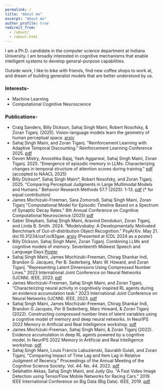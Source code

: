 ```yaml
---
permalink: /
title: "About me"
excerpt: "About me"
author_profile: true
redirect_from: 
  - /about/
  - /about.html
---
```


I am a Ph.D. candidate in the computer science department at Indiana University. I am broadly interested in cognitive mechanisms that enable intelligent systems to develop general-purpose capabilities.

Outside work, I like to bike with friends, find new coffee shops to work at, and dream of building generalist models that are better understood by us.	 
  
### Interests-	 
- Machine Learning	 
- Computational Cognitive Neuroscience

### Publications-
- Craig Sanders, Billy Dickson, Sahaj Singh Maini, Robert Nosofsky, & Zoran Tiganj. (2025). Vision-language models learn the geometry of human perceptual space. [arxiv](https://arxiv.org/abs/2510.20859)
- Sahaj Singh Maini, and Zoran Tiganj. "Reinforcement Learning with Adaptive Temporal Discounting." Reinforcement Learning Conference 2025. [pdf](https://openreview.net/forum?id=PySTNiHvFI)
- Deven Mistry, Anooshka Bajaj, Yash Aggarwal, Sahaj Singh Maini, Zoran Tiganj. 2025. "Emergence of episodic memory in LLMs: Characterizing changes in temporal structure of attention scores during training." [pdf](https://aclanthology.org/2025.naacl-long.448/) (accepted to NAACL 2025)
- Billy Dickson\*, Sahaj Singh Maini\*, Robert Nosofsky, and Zoran Tiganj. 2025. “Comparing Perceptual Judgments in Large Multimodal Models and Humans.” Behavior Research Methods 57.7 (2025): 1-13. [pdf](https://link.springer.com/article/10.3758/s13428-025-02728-w) (* for equal contribution)
- James Mochizuki-Freeman, Sara Zomorodi, Sahaj Singh Maini, Zoran Tiganj "Computational Model for Episodic Timeline Based on a Spectrum of Synaptic Decay Rates." 8th Annual Conference on Cognitive Computational Neuroscience.(2025) [pdf](https://openreview.net/forum?id=4naoku2Ak0)
- Saber Sheybani, Sahaj Singh Maini, Aravind Dendukuri, Zoran Tiganj, and Linda B. Smith. 2024. “Modelvsbaby: A Developmentally Motivated Benchmark of Out-of-distribution Object Recognition.” PsyArXiv. May 21. doi:10.31234/osf.io/83gae. [arxiv](https://osf.io/preprints/psyarxiv/83gae) (Presented at ICDL 2024 as a poster)
- Billy Dickson, Sahaj Singh Maini, Zoran Tiganj. Combining LLMs and cognitive models of memory. Seventeenth Midwest Speech and Language Days [Poster](https://dickson.ai/assets/SITH_POSTER_UofM.pdf)
- Sahaj Singh Maini, James Mochizuki-Freeman, Chirag Shankar Indi, Brandon G. Jacques, Per B. Sederberg, Marc W. Howard, and Zoran Tiganj. "Representing Latent Dimensions Using Compressed Number Lines." 2023 International Joint Conference on Neural Networks (IJCNN). IEEE, 2023. [pdf](https://ieeexplore.ieee.org/document/10190998)
- James Mochizuki-Freeman, Sahaj Singh Maini, and Zoran Tiganj. "Characterizing neural activity in cognitively inspired RL agents during an evidence accumulation task." 2023 International Joint Conference on Neural Networks (IJCNN). IEEE, 2023. [pdf](https://ieeexplore.ieee.org/document/10191578)
- Sahaj Singh Maini, James Mochizuki-Freeman, Chirag Shankar Indi, Brandon G Jacques, Per B Sederberg, Marc Howard, & Zoran Tiganj (2022). Constructing compressed number lines of latent variables using a cognitive model of memory and deep neural networks. In NeurIPS 2022 Memory in Artificial and Real Intelligence workshop. [pdf](https://memari-workshop.github.io/papers/paper_42.pdf)
- James Mochizuki-Freeman, Sahaj Singh Maini, & Zoran Tiganj (2022). Evidence accumulation in deep RL agents powered by a cognitive model. In NeurIPS 2022 Memory in Artificial and Real Intelligence workshop. [pdf](https://memari-workshop.github.io/papers/paper_39.pdf)
- Sahaj Singh Maini,  Louis Francis Labuzienski, Saurabh Gulati, and Zoran Tiganj. "Comparing Impact of Time Lag and Item Lag in Relative Judgment of Recency." Proceedings of the Annual Meeting of the Cognitive Science Society. Vol. 44. No. 44. 2022. [pdf](https://escholarship.org/uc/item/1v9795cd)
- Selahattin Akkas, Sahaj Singh Maini, and Judy Qiu. "A Fast Video Image Detection using TensorFlow Mobile Networks for Racing Cars." 2019 IEEE International Conference on Big Data (Big Data). IEEE, 2019. [pdf](https://ieeexplore.ieee.org/abstract/document/9005689)
